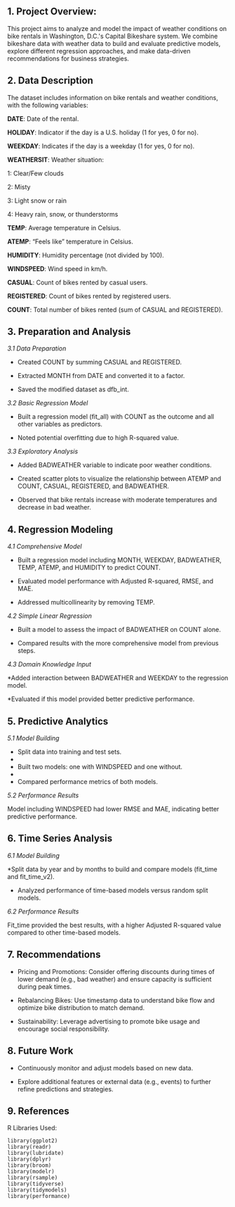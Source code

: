 ## 1. Project Overview:

  This project aims to analyze and model the impact of weather conditions on bike rentals in Washington, D.C.'s Capital Bikeshare system. We combine bikeshare data with        weather data to build and evaluate predictive models, explore different regression approaches, and make data-driven recommendations for business strategies.

## 2. Data Description

The dataset includes information on bike rentals and weather conditions, with the following variables:
  
**DATE**: Date of the rental.
  
**HOLIDAY**: Indicator if the day is a U.S. holiday (1 for yes, 0 for no).
    
**WEEKDAY**: Indicates if the day is a weekday (1 for yes, 0 for no).
  
**WEATHERSIT**: Weather situation:
    
  1: Clear/Few clouds
    
  2: Misty
    
  3: Light snow or rain
        
  4: Heavy rain, snow, or thunderstorms
    
**TEMP**: Average temperature in Celsius.

**ATEMP**: “Feels like” temperature in Celsius.
  
**HUMIDITY**: Humidity percentage (not divided by 100).
  
**WINDSPEED**: Wind speed in km/h.
  
**CASUAL**: Count of bikes rented by casual users.
  
**REGISTERED**: Count of bikes rented by registered users.
  
**COUNT**: Total number of bikes rented (sum of CASUAL and REGISTERED).


## 3. Preparation and Analysis

*3.1 Data Preparation*

  * Created COUNT by summing CASUAL and REGISTERED.
    
  * Extracted MONTH from DATE and converted it to a factor.

  * Saved the modified dataset as dfb_int.
    
*3.2 Basic Regression Model*

  * Built a regression model (fit_all) with COUNT as the outcome and all other variables as predictors.

  * Noted potential overfitting due to high R-squared value.

*3.3 Exploratory Analysis*

  * Added BADWEATHER variable to indicate poor weather conditions.
  
  * Created scatter plots to visualize the relationship between ATEMP and COUNT, CASUAL, REGISTERED, and BADWEATHER.

  * Observed that bike rentals increase with moderate temperatures and decrease in bad weather.
  
## 4. Regression Modeling
  
*4.1 Comprehensive Model*
  
  * Built a regression model including MONTH, WEEKDAY, BADWEATHER, TEMP, ATEMP, and HUMIDITY to predict COUNT.

  * Evaluated model performance with Adjusted R-squared, RMSE, and MAE.

  * Addressed multicollinearity by removing TEMP.

*4.2 Simple Linear Regression*

  * Built a model to assess the impact of BADWEATHER on COUNT alone.

  * Compared results with the more comprehensive model from previous steps.
    
*4.3 Domain Knowledge Input*

  *Added interaction between BADWEATHER and WEEKDAY to the regression model.

  *Evaluated if this model provided better predictive performance.
  
## 5. Predictive Analytics

*5.1 Model Building*

  * Split data into training and test sets.
  * 
  * Built two models: one with WINDSPEED and one without.
  * 
  * Compared performance metrics of both models.

  *5.2 Performance Results*
  
  Model including WINDSPEED had lower RMSE and MAE, indicating better predictive performance.
  
## 6. Time Series Analysis

*6.1 Model Building*

  *Split data by year and by months to build and compare models (fit_time and fit_time_v2).
  
  * Analyzed performance of time-based models versus random split models.
    
*6.2 Performance Results*

Fit_time provided the best results, with a higher Adjusted R-squared value compared to other time-based models.

## 7. Recommendations

  * Pricing and Promotions: Consider offering discounts during times of lower demand (e.g., bad weather) and ensure capacity is sufficient during peak times.
  
  * Rebalancing Bikes: Use timestamp data to understand bike flow and optimize bike distribution to match demand.

  * Sustainability: Leverage advertising to promote bike usage and encourage social responsibility.
    
## 8. Future Work
   
  * Continuously monitor and adjust models based on new data.
 
  * Explore additional features or external data (e.g., events) to further refine predictions and strategies.
    
## 9. References
    
R Libraries Used: 

    library(ggplot2)
    library(readr)
    library(lubridate)
    library(dplyr)
    library(broom)
    library(modelr)
    library(rsample)
    library(tidyverse)
    library(tidymodels)
    library(performance)
